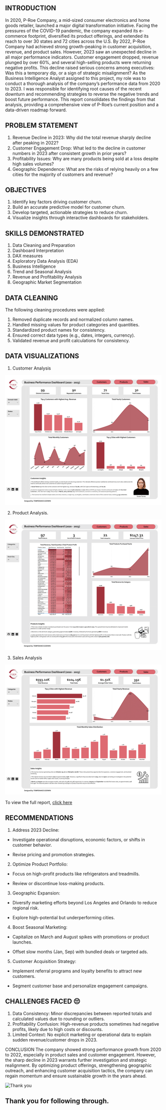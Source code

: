 ## INTRODUCTION

In 2020, P-Roe Company, a mid-sized consumer electronics and home goods retailer, launched a major digital transformation initiative. Facing the pressures of the COVID-19 pandemic, the company expanded its e-commerce footprint, diversified its product offerings, and extended its reach to over 30 states and 72 cities across the U.S.
By 2022, P-Roe Company had achieved strong growth-peaking in customer acquisition, revenue, and product sales. However, 2023 saw an unexpected decline in all major performance indicators. Customer engagement dropped, revenue plunged by over 60%, and several high-selling products were returning negative profits.
This decline raised serious concerns among executives: Was this a temporary dip, or a sign of strategic misalignment?
As the Business Intelligence Analyst assigned to this project, my role was to conduct a thorough analysis of the company’s performance data from 2020 to 2023. I was responsible for identifying root causes of the recent downturn and recommending strategies to reverse the negative trends and boost future performance.
This report consolidates the findings from that analysis, providing a comprehensive view of P-Roe’s current position and a data-driven roadmap forward.

## PROBLEM STATEMENT
1. Revenue Decline in 2023: Why did the total revenue sharply decline after peaking in 2022?
2. Customer Engagement Drop: What led to the decline in customer numbers in 2023 after consistent growth in prior years?
3. Profitability Issues: Why are many products being sold at a loss despite high sales volumes?
4. Geographic Dependence: What are the risks of relying heavily on a few cities for the majority of customers and revenue?

## OBJECTIVES

1. Identify key factors driving customer churn.
2. Build an accurate predictive model for customer churn.
3. Develop targeted, actionable strategies to reduce churn.
4. Visualize insights through interactive dashboards for stakeholders.

## SKILLS DEMONSTRATED
1. Data Cleaning and Preparation
2. Dashboard Interpretation
3. DAX measures
4. Exploratory Data Analysis (EDA)
5. Business Intelligence
6. Trend and Seasonal Analysis
7. Revenue and Profitability Analysis
8. Geographic Market Segmentation

## DATA CLEANING
The following cleaning procedures were applied:
1. Removed duplicate records and normalized column names.
2. Handled missing values for product categories and quantities.
3. Standardized product names for consistency.
4. Ensured correct data types (e.g., dates, integers, currency).
5. Validated revenue and profit calculations for consistency.


## DATA VISUALIZATIONS

1. Customer Analysis

![Customer Analysis](https://github.com/Temperance-Godwin/BUSINESS-PERFORMANCE-ANALYSIS/blob/main/Customer%20Analysis.png)

2. Product Analysis.

![Product Analysis](https://github.com/Temperance-Godwin/BUSINESS-PERFORMANCE-ANALYSIS/blob/main/Product%20Analysis.png)

3. Sales Analysis

![Sales Analysis](https://github.com/Temperance-Godwin/BUSINESS-PERFORMANCE-ANALYSIS/blob/main/Sales%20Analysis.png)


To view the full report, [click here](https://app.powerbi.com/view?r=eyJrIjoiYzlhOTBmNGEtYWNjYi00NmQ3LTk4Y2MtNTMzYTFiYzRmZmVhIiwidCI6Ijg0ZGZiOGY5LWYzMTItNDk1NC05ZTk5LWYzZjcxMTgzZDZmMSJ9)

## RECOMMENDATIONS
1. Address 2023 Decline:

- Investigate operational disruptions, economic factors, or shifts in customer behavior.

- Revise pricing and promotion strategies.

2. Optimize Product Portfolio:

- Focus on high-profit products like refrigerators and treadmills.

- Review or discontinue loss-making products.

3. Geographic Expansion:

- Diversify marketing efforts beyond Los Angeles and Orlando to reduce regional risk.

- Explore high-potential but underperforming cities.

4. Boost Seasonal Marketing:

- Capitalize on March and August spikes with promotions or product launches.

- Offset slow months (Jan, Sep) with bundled deals or targeted ads.

5. Customer Acquisition Strategy:

- Implement referral programs and loyalty benefits to attract new customers.

- Segment customer base and personalize engagement campaigns.

## CHALLENGES FACED 😔 
1. Data Consistency: Minor discrepancies between reported totals and calculated values due to rounding or outliers.
2. Profitability Confusion: High-revenue products sometimes had negative profits, likely due to high costs or discounts.
3. Limited Context: No explicit marketing or operational data to explain sudden revenue/customer drops in 2023.

CONCLUSION
The company showed strong performance growth from 2020 to 2022, especially in product sales and customer engagement. However, the sharp decline in 2023 warrants further investigation and strategic realignment. By optimizing product offerings, strengthening geographic outreach, and enhancing customer acquisition tactics, the company can regain momentum and ensure sustainable growth in the years ahead.

![Thank you](https://github.com/Temperance-Godwin/Forbes-world-billionaires-2022/assets/156975460/f6563ba6-1ad6-4d34-a3f3-8e7fbdf654df)

## Thank you for following through.
